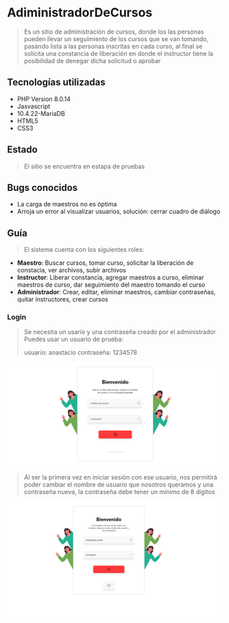 # AdiministradorDeCursos
> Es un sitio de administración de cursos, donde los las personas pueden llevar un seguimiento de los cursos que se van tomando, pasando lista a las personas inscritas en cada curso, al final se solicita una constancia de liberación en donde el instructor tiene la posibilidad de denegar dicha solicitud o aprobar
## Tecnologías utilizadas
* PHP Version 8.0.14
* Jasvascript
* 10.4.22-MariaDB
* HTML5
* CSS3
## Estado
> El sitio se encuentra en estapa de pruebas
## Bugs conocidos
* La carga de maestros no es óptima
* Arroja un error al visualizar usuarios, solución: cerrar cuadro de diálogo
## Guía
> El sistema cuenta con los siguientes roles:
* **Maestro**: Buscar cursos, tomar curso, solicitar la liberación de constacia, ver archivos, subir archivos
* **Instructor**: Liberar constancia, agregar maestros a curso, eliminar maestros de curso, dar seguimiento del maestro tomando el curso
* **Administrador**: Crear, editar, eliminar maestros, cambiar contraseñas, quitar instructores, crear cursos
### Login
> Se necesita un usario y una contraseña creado por el administrador
> Puedes usar un usuario de prueba:
> 
> usuario: anastacio contraseña: 1234578

<img src="https://github.com/GersonVis/AdiministradorDeCursos/blob/master/recursos/inicio.PNG?raw=true"></img>

> Al ser la primera vez en iniciar sesión con ese usuario, nos permitirá poder cambiar el nombre de usuario que nosotros queramos y una contraseña nueva, la contraseña debe tener un mínimo de 8 dígitos

<img src="https://github.com/GersonVis/AdiministradorDeCursos/blob/master/recursos/Captura.PNG?raw=true"></img>


